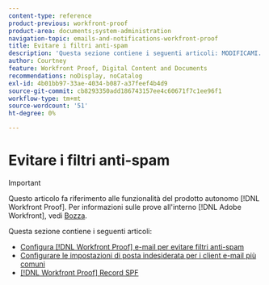 ```yaml
---
content-type: reference
product-previous: workfront-proof
product-area: documents;system-administration
navigation-topic: emails-and-notifications-workfront-proof
title: Evitare i filtri anti-spam
description: 'Questa sezione contiene i seguenti articoli: MODIFICAMI.'
author: Courtney
feature: Workfront Proof, Digital Content and Documents
recommendations: noDisplay, noCatalog
exl-id: 4b01bb97-33ae-4034-b087-a37feef4b4d9
source-git-commit: cb8293350add186743157ee4c60671f7c1ee96f1
workflow-type: tm+mt
source-wordcount: '51'
ht-degree: 0%

---
```


# Evitare i filtri anti-spam

>[!IMPORTANT]
>
>Questo articolo fa riferimento alle funzionalità del prodotto autonomo [!DNL Workfront Proof]. Per informazioni sulle prove all&#39;interno [!DNL Adobe Workfront], vedi [Bozza](../../../review-and-approve-work/proofing/proofing.md).

Questa sezione contiene i seguenti articoli:

* [Configura [!DNL Workfront Proof] e-mail per evitare filtri anti-spam](../../../workfront-proof/wp-emailsntfctns/avoiding-spam-filters/configure-wp-emails-avoid-spam-filters.md)
* [Configurare le impostazioni di posta indesiderata per i client e-mail più comuni](../../../workfront-proof/wp-emailsntfctns/avoiding-spam-filters/configure-spam-settings-clients.md)
* [[!DNL Workfront Proof] Record SPF](../../../workfront-proof/wp-emailsntfctns/avoiding-spam-filters/wp-spf-records.md)
